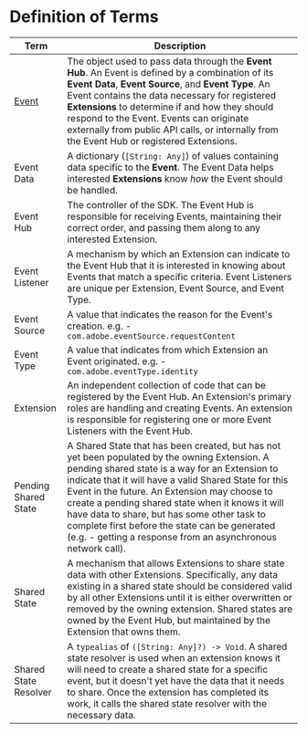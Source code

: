 # Definition of Terms

| Term | Description    |
| ---- | -------------- |
| [Event](Event.md)     | The object used to pass data through the **Event Hub**. An Event is defined by a combination of its **Event Data**, **Event Source**, and **Event Type**. An Event contains the data necessary for registered **Extensions** to determine if and how they should respond to the Event. Events can originate externally from public API calls, or internally from the Event Hub or registered Extensions. |
| Event Data            | A dictionary (`[String: Any]`) of values containing data specific to the **Event**. The Event Data helps interested **Extensions** know _how_ the Event should be handled. |
| Event Hub             | The controller of the SDK. The Event Hub is responsible for receiving Events, maintaining their correct order, and passing them along to any interested Extension. |
| Event Listener        | A mechanism by which an Extension can indicate to the Event Hub that it is interested in knowing about Events that match a specific criteria. Event Listeners are unique per Extension, Event Source, and Event Type. |
| Event Source          | A value that indicates the reason for the Event's creation. e.g. - `com.adobe.eventSource.requestContent`  |
| Event Type            | A value that indicates from which Extension an Event originated. e.g. - `com.adobe.eventType.identity` |
| Extension             | An independent collection of code that can be registered by the Event Hub. An Extension's primary roles are handling and creating Events. An extension is responsible for registering one or more Event Listeners with the Event Hub. |
| Pending Shared State  | A Shared State that has been created, but has not yet been populated by the owning Extension. A pending shared state is a way for an Extension to indicate that it will have a valid Shared State for this Event in the future. An Extension may choose to create a pending shared state when it knows it will have data to share, but has some other task to complete first before the state can be generated (e.g. - getting a response from an asynchronous network call). |
| Shared State          | A mechanism that allows Extensions to share state data with other Extensions. Specifically, any data existing in a shared state should be considered valid by all other Extensions until it is either overwritten or removed by the owning extension. Shared states are owned by the Event Hub, but maintained by the Extension that owns them. |
| Shared State Resolver | A `typealias` of `([String: Any]?) -> Void`. A shared state resolver is used when an extension knows it will need to create a shared state for a specific event, but it doesn't yet have the data that it needs to share. Once the extension has completed its work, it calls the shared state resolver with the necessary data. |
